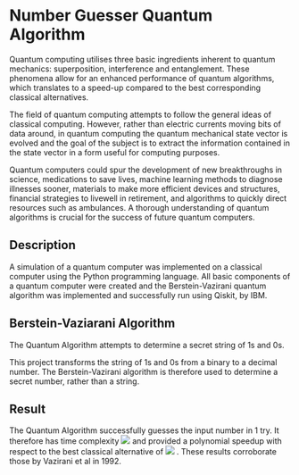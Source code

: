 

<!-- [![FVCproductions](https://avatars1.githubusercontent.com/u/4284691?v=3&s=200)](http://fvcproductions.com) -->

# Number Guesser Quantum Algorithm

Quantum computing utilises three basic ingredients inherent to quantum mechanics: superposition, interference and entanglement. These phenomena allow for an enhanced performance of quantum algorithms, which translates to a speed-up compared to the best corresponding classical alternatives.

The  field  of  quantum  computing  attempts  to  follow  the  general  ideas  of  classical computing.   However,  rather  than  electric  currents  moving  bits  of  data  around,  in quantum  computing  the  quantum  mechanical  state  vector  is  evolved  and  the  goal of the subject is to extract the information contained in the state vector in  a  form  useful  for  computing  purposes.

Quantum  computers  could  spur  the  development  of  new  breakthroughs  in  science, medications  to  save  lives,  machine  learning  methods  to  diagnose  illnesses  sooner, materials  to  make  more  efficient  devices  and  structures,  financial  strategies  to  livewell  in  retirement,  and  algorithms  to  quickly  direct  resources  such  as  ambulances. A thorough understanding of quantum algorithms is crucial for the success of future quantum computers.


## Description

A simulation of a quantum computer was implemented on a classical computer using the Python programming language. All basic components of a quantum computer were created and the Berstein-Vazirani quantum algorithm was implemented and successfully run using Qiskit, by IBM.

## Berstein-Vaziarani Algorithm

The Quantum Algorithm attempts to determine a secret string of 1s and 0s. 


This project transforms the string of 1s and 0s from a binary to a decimal number. The Berstein-Vazirani algorithm is therefore used to determine a secret number, rather than a string.

## Result

The Quantum Algorithm successfully guesses the input number in 1 try. It therefore has time complexity <img src="https://render.githubusercontent.com/render/math?math=O(1)">  and provided a polynomial speedup with respect to the best classical alternative of <img src="https://render.githubusercontent.com/render/math?math=O(N)"> . These results corroborate those by Vazirani et al in 1992. 
